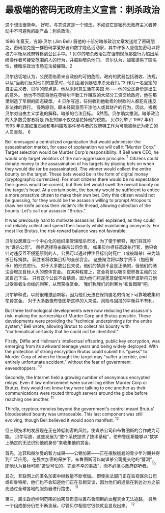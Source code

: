 # 最极端的密码无政府主义宣言：刺杀政治
这个想法很简单。 好吧，与其说这是一个想法，不如说它是密码无政府主义者劳动中不可避免的副产品：刺杀政治。

1996 年夏天，吉姆·贝尔 (Jim Bell) 将他的十部分暗杀政治文章发送给了密码朋克，密码朋克是一群密码学爱好者和数字隐私活动家，其中许多人坚信加密可以将权力平衡从政府转移到公民手中。1 贝尔的暗杀政治旨在强制规范那些行为超出系统操作者可接受范围的人的行为，并威胁暗杀他们。 贝尔认为，加密提供了匿名性，使暗杀政治市场无法被摧毁。2

贝尔热切地认为，公民面临着来自政府的可怕危险，政府的武器包括税收、法规，以及“当我们反对他们的意愿时，他们会雇佣暴徒来杀死我们。”3 作为一名坚定的自由主义者，贝尔的观点是，他从未同意生活在美国 州——他的公民身份是出生的意外。 他也不同意将他在英特尔辛勤工作赚取的大部分工资交给政府，他在那里制造了早期的固态硬盘。 4 贝尔写道，任何收到他勒索的税款的人都犯有违反非法律的罪行。 侵略原则，即未经同意而干涉他人或其财产的行为，因此，根据贝尔对自由主义学说的解释，暗杀的合法目标。 5然而，贝尔确实推测，暗杀政治的大多数受害者将是 所犯的罪不仅仅是花掉他的税款。 贝尔列举了 1992 年和 1993 年杀害红宝石岭和韦科围攻事件参与者的政府特工作为可能被标记为死亡的人员类型。 6


Bell envisaged a centralized organization that would administer the assassination market, for ease of explanation we will call it "Murder Corp." 
Target selection would be Murder Corp's responsibility. 
If Bell were CEO, he would only target violators of the non-aggression principle. ${ }^7$ Citizens could donate money to the assassination of his targets by placing bets on when they would die (or be assassinated). The winner would collect the entire bounty on the target. These bets would be in the form of digital money (cryptographic currencies). For most citizens there would be no expectation their guess would be correct, but their bet would swell the overall bounty on the target's head. At a certain point, the bounty would be sufficient to entice a more proactive citizen to make their own bet. Only this citizen would not be guessing, for they would be the assassin willing to prompt Atropos to draw her knife across their victim's life thread, allowing collection of the bounty. Let's call our assassin "Brutus."

It was previously hard to motivate assassins, Bell explained, as they could not reliably collect and spend their bounty whilst maintaining anonymity. For most like Brutus, the risk-reward balance was not favorable.

贝尔设想建立一个中心化的组织来管理暗杀市场，为了便于解释，我们将其称为“谋杀公司”。 目标选择将由谋杀公司负责。 如果贝尔担任首席执行官，他只会针对违反互不侵犯原则的人。公民可以通过押注目标何时死亡（或被暗杀）来为暗杀目标捐款。 获胜者将收集目标的全部赏金。 这些赌注将以数字货币（加密货币）的形式进行。 对于大多数公民来说，他们的猜测不会是正确的，但他们的赌注会增加目标人头的整体赏金。 在某种程度上，赏金将足以吸引更积极主动的公民自己下注。 只有这个公民不会猜测，因为他们将是愿意促使阿特罗波斯将刀划过受害者生命线的刺客，从而获得赏金。 我们称我们的刺客为“布鲁图斯”吧。

贝尔解释说，以前很难激励刺客，因为他们无法在保持匿名的情况下可靠地收集和花费赏金。 对于大多数像布鲁图斯这样的人来说，风险与回报的平衡并不有利。

But three technological developments were now reducing the assassin's risk, making the partnership of Murder Corp and Brutus possible. These developments were providing the "technical underpinnings for the entire system," Bell wrote, allowing Brutus to collect his bounty with "mathematical certainty that he could not be identified."

Firstly, Diffie and Hellman's intellectual offspring, public key encryption, was emerging from its awkward teenage years and being widely deployed. With the protection of strong encryption Brutus could submit his "guess" to Murder Corp of when he thought the target may "suffer a terrible, and entirely unfortunate accident," without the fear of government eavesdroppers. ${ }^{10}$

Secondly, the Internet held a growing number of anonymous encrypted relays. Even if law enforcement were surveilling either Murder Corp or Brutus, they would not know they were talking to one another as their communications were routed through servers around the globe before reaching one another. ${ }^{11}$

Thirdly, cryptocurrencies beyond the government's control meant Brutus' bloodsoaked bounty was untraceable. This last component was still evolving, though Bell believed it would soon manifest. ${ }^{12}$

但三项技术的发展现在正在降低刺客的风险，使谋杀公司和布鲁图斯的合作成为可能。 贝尔写道，这些发展为“整个系统提供了技术基础”，使布鲁图斯能够以“数学上确定的无法识别他的身份”来收集他的赏金。

首先，迪菲和赫尔曼的智力成果——公钥加密——正在摆脱尴尬的青少年时期并得到广泛应用。 在强大加密的保护下，布鲁图斯可以向谋杀公司提交他的“猜测”，即他认为目标可能“遭受可怕的、完全不幸的事故”，而不必担心政府窃听者。 ${}^{10}$

其次，互联网上的匿名加密中继数量不断增加。 即使执法部门正在监视谋杀公司或布鲁特斯，他们也不会知道他们正在互相交谈，因为他们的通信在到达对方之前先通过全球各地的服务器进行路由。 ${}^{11}$

第三，超出政府控制范围的加密货币意味着布鲁图斯的血腥赏金无法追踪。 最后一个组成部分仍在不断发展，尽管贝尔相信它很快就会显现出来。 ${}^{12}$